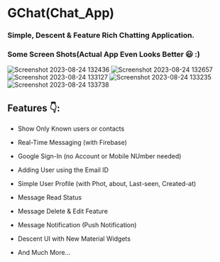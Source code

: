 # GChat(Chat_App)

### Simple, Descent & Feature Rich Chatting Application.
### Some Screen Shots(Actual App Even Looks Better 😃 :)
![Screenshot 2023-08-24 132436](https://github.com/Abhilasha-222/GChat_APP/assets/94596235/87153bd5-652c-4f92-ba6d-5bb092fb4608)
![Screenshot 2023-08-24 132657](https://github.com/Abhilasha-222/GChat_APP/assets/94596235/b9334065-004d-4354-9e93-f11dcb6b3284)
![Screenshot 2023-08-24 133127](https://github.com/Abhilasha-222/GChat_APP/assets/94596235/9b170509-26b4-4023-9205-345503f96eaa)
![Screenshot 2023-08-24 133235](https://github.com/Abhilasha-222/GChat_APP/assets/94596235/bfbc93fc-65ff-4fc0-b90f-b75af4f73a8c)
![Screenshot 2023-08-24 133738](https://github.com/Abhilasha-222/GChat_APP/assets/94596235/d00d62ee-39ee-4453-a2cd-1cad369a6470)

## Features 👇:
 * Show Only Known users or contacts

 * Real-Time Messaging (with Firebase)
 * Google Sign-In (no Account or Mobile NUmber needed)
 * Adding User using the Email ID
 * Simple User Profile (with Phot, about, Last-seen, Created-at)
 * Message Read Status
 * Message Delete & Edit Feature
 * Message Notification (Push Notification)
 * Descent UI with New Material Widgets
 * And Much More...
  



